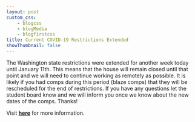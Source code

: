 ```yaml
--- 
layout: post
custom_css: 
    - blogcss
    - blogMedia
    - blogfirstcss
title: Current COVID-19 Restrictions Extended 
showThumbnail: false
---
```


The Washington state restrictions were extended for another week today until January 11th. This means that the house will remain closed until that point and we will need to continue working as remotely as possible. It is likely if you had comps during this period (blaze comps) that they will be rescheduled for the end of restrictions. If you have any questions let the student board know and we will inform you once we know about the new dates of the comps. Thanks! 

Visit <a href = "https://www.governor.wa.gov/news-media/inslee-announces-one-week-extension-statewide-restrictions" target = "_blank" ><b>here</b></a> for more information. 